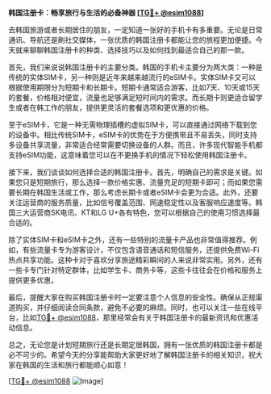 **韩国注册卡：畅享旅行与生活的必备神器 [[TG💪+ @esim1088](https://t.me/s/esim1088)]**

去韩国旅游或者长期居住的朋友，一定知道一张好的手机卡有多重要。无论是日常通讯、导航还是刷社交媒体，一张优质的韩国注册卡都能让您的旅程更加便捷。今天就来聊聊韩国注册卡的种类、选择技巧以及如何找到最适合自己的那一款。

首先，我们来说说韩国注册卡的主要分类。韩国的手机卡主要分为两大类：一种是传统的实体SIM卡，另一种则是近年来越来越流行的eSIM卡。实体SIM卡又可以根据使用期限分为短期卡和长期卡。短期卡通常适合游客，比如7天、10天或15天的套餐，价格相对便宜，流量也足够满足短时间内的需求。而长期卡则更适合留学生或者在韩工作的朋友，提供更灵活的套餐选项和更优惠的价格。

至于eSIM卡，它是一种无需物理插槽的虚拟SIM卡，可以直接通过网络下载到您的设备中。相比传统SIM卡，eSIM卡的优势在于方便携带且不易丢失，同时支持多设备共享流量，非常适合经常需要切换设备的人群。而且，许多现代智能手机都支持eSIM功能，这意味着您可以在不更换手机的情况下轻松使用韩国注册卡。

接下来，我们谈谈如何选择合适的韩国注册卡。首先，明确自己的需求是关键。如果您只是短期旅行，那么选择一款价格实惠、流量充足的短期卡即可；而如果您需要长期在韩国生活或工作，那么考虑长期卡或者eSIM卡会更为合适。此外，还要关注运营商的服务质量，比如信号覆盖范围、网速稳定性以及客服响应速度等。韩国三大运营商SK电讯、KT和LG U+各有特色，您可以根据自己的使用习惯选择最合适的。

除了实体SIM卡和eSIM卡之外，还有一些特别的流量卡产品也非常值得推荐。例如，有些流量卡专为游客设计，不仅包含语音通话和短信服务，还提供免费Wi-Fi热点共享功能。这种卡对于喜欢分享旅途精彩瞬间的人来说非常实用。另外，还有一些卡专门针对特定群体，比如学生卡、商务卡等，这些卡往往会在价格和服务上提供更多优惠。

最后，提醒大家在购买韩国注册卡时一定要注意个人信息的安全性。确保从正规渠道购买，并仔细阅读合同条款，避免不必要的麻烦。同时，也可以关注一些在线平台，比如[TG💪+ @esim1088](https://t.me/s/esim1088)，那里经常会有关于韩国注册卡的最新资讯和优惠活动信息。

总之，无论您是计划短期旅行还是长期定居韩国，拥有一张优质的韩国注册卡都是必不可少的。希望今天的分享能帮助大家更好地了解韩国注册卡的相关知识，祝大家在韩国的生活和旅行都能顺心如意！

[[TG💪+ @esim1088](https://t.me/s/esim1088) ![Image](https://i.postimg.cc/4NQfJmqS/Snipaste-2025-05-13-00-14-12.png)]